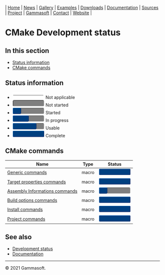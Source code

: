 | [Home](home.md) | [News](news.md) | [Gallery](gallery.md) | [Examples](examples.md) | [Downloads](downloads.md) | [Documentation](documentation.md) | [Sources](https://github.com/gammasoft71/xtd) | [Project](https://sourceforge.net/projects/xtdpro/) | [Gammasoft](gammasoft.md)  | [Contact](contact.md) | [Website](https://gammasoft71.wixsite.com/xtdpro) |

# CMake Development status

## In this section

* [Status information](#status-information)
* [CMake commands](#cmake-commands)

## Status information

* ![progress](pictures/progress_ina.png) Not applicable
* ![progress](pictures/progress0.png) Not started
* ![progress](pictures/progress25.png) Started
* ![progress](pictures/progress50.png) In progress
* ![progress](pictures/progress75.png) Usable
* ![progress](pictures/progress100.png) Complete

## CMake commands

| Name                                                                  | Type  | Status                                |
|-----------------------------------------------------------------------|-------|---------------------------------------|
| [Generic commands](../scripts/cmake/xtd_commands.cmake)               | macro | ![progress](pictures/progress100.png) |
| [Target properties commands](../scripts/cmake/xtd_commands.cmake)     | macro | ![progress](pictures/progress100.png) |
| [Assembly Informations commands](../scripts/cmake/xtd_commands.cmake) | macro | ![progress](pictures/progress25.png)  |
| [Build options commands](../scripts/cmake/xtd_commands.cmake)         | macro | ![progress](pictures/progress100.png) |
| [Install commands](../scripts/cmake/xtd_commands.cmake)               | macro | ![progress](pictures/progress100.png) |
| [Project commands](../scripts/cmake/xtd_commands.cmake)               | macro | ![progress](pictures/progress100.png) |

## See also

* [Development status](development_status.md)
* [Documentation](documentation.md)

______________________________________________________________________________________________

© 2021 Gammasoft.

